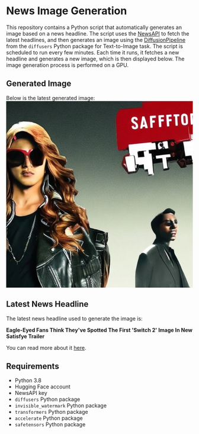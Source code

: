 # News Image Generation
This repository contains a Python script that automatically generates an image based on a news headline. The script uses the [NewsAPI](https://newsapi.org/) to fetch the latest headlines, and then generates an image using the [DiffusionPipeline](https://github.com/huggingface/diffusers) from the `diffusers` Python package for Text-to-Image task.
The script is scheduled to run every few minutes. Each time it runs, it fetches a new headline and generates a new image, which is then displayed below. The image generation process is performed on a GPU.

## Generated Image
Below is the latest generated image:
![Generated Image](image.png)

## Latest News Headline
The latest news headline used to generate the image is:

**Eagle-Eyed Fans Think They've Spotted The First 'Switch 2' Image In New Satisfye Trailer**

You can read more about it [here](https://news.google.com/rss/articles/CBMixgFBVV95cUxQQWtvbGZLR0pRRnhpN2RaTzdaWk5fRkJFdF84bzlIeGNjZTdSMnFkVERiOG5tSzJPak51ZTM2Vk1xekpoeGoxMXdONEdPM3g5ek1nWTBva2FhR1FCNjI1REJrQUphcFNXaTVWSUlNQlRJWTZ4MTMwN0M2ekJuTFZlRnVhV2V0NnVlYlJydTVBQm5NODZmNTE5UkdQYnlHLUpZeVdaejVfcGFkS3VaYVNFVFMzYUY0Z1lvYVdreWZKV2R2eDRnQ1E?oc=5).

## Requirements
- Python 3.8
- Hugging Face account
- NewsAPI key
- `diffusers` Python package
- `invisible_watermark` Python package
- `transformers` Python package
- `accelerate` Python package
- `safetensors` Python package
